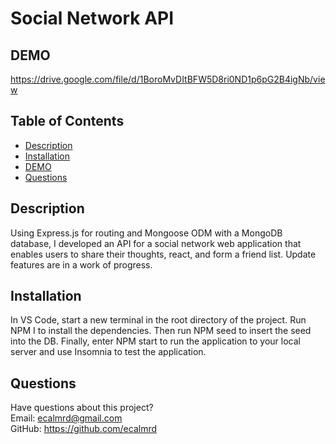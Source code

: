 # Social Network API

## DEMO    
https://drive.google.com/file/d/1BoroMvDItBFW5D8ri0ND1p6pG2B4igNb/view

## Table of Contents
* [Description](#description)  
* [Installation](#installation)
* [DEMO ](#demo)  
* [Questions](#questions)

## Description  
Using Express.js for routing and Mongoose ODM with a MongoDB database, I developed an API for a social network web application that enables users to share their thoughts, react, and form a friend list. Update features are in a work of progress.


## Installation
In VS Code, start a new terminal in the root directory of the project. Run NPM I to install the dependencies. Then run NPM seed to insert the seed into the DB. Finally, enter NPM start to run the application to your local server and use Insomnia to test the application.


## Questions
Have questions about this project?  
Email: ecalmrd@gmail.com  
GitHub: https://github.com/ecalmrd
